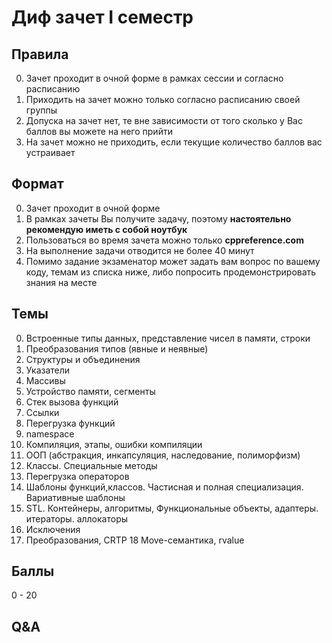 # Диф зачет I семестр

## Правила

0. Зачет проходит в очной форме в рамках сессии и согласно расписанию
1. Приходить на зачет можно только согласно расписанию своей группы
2. Допуска на зачет нет, те вне зависимости от того сколько у Вас баллов вы можете на него прийти
3. На зачет можно не приходить, если текущие количество баллов вас устраивает 


## Формат

0. Зачет проходит в очной форме
1. В рамках зачеты Вы получите задачу, поэтому **настоятельно рекомендую иметь с собой ноутбук**
2. Пользоваться во время зачета можно только **cppreference.com**
3. На выполнение задачи отводится не более 40 минут 
4. Помимо задание экзаменатор может задать вам вопрос по вашему коду, темам из списка ниже, либо попросить продемонстрировать знания на месте 


## Темы 

0. Встроенные типы данных, представление чисел в памяти, строки 
1. Преобразования типов (явные и неявные)
2. Структуры и объединения
3. Указатели
4. Массивы
5. Устройство памяти, сегменты
6. Стек вызова функций
7. Ссылки
8. Перегрузка функций
9. namespace 
10. Компиляция, этапы, ошибки компиляции
11. ООП (абстракция, инкапсуляция, наследование, полиморфизм)
12. Классы. Специальные методы
13. Перегрузка операторов 
14. Шаблоны функций,классов. Частисная и полная специализация. Вариативные шаблоны
15. STL. Контейнеры, алгоритмы, Функциональные объекты, адаптеры. итераторы. аллокаторы
16. Исключения
17. Преобразования, CRTP
18  Move-семантика, rvalue

## Баллы

0 - 20

## Q&A
